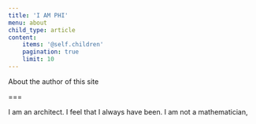 ```yaml
---
title: 'I AM PHI'
menu: about
child_type: article
content:
    items: '@self.children'
    pagination: true
    limit: 10
---
```


About the author of this site

===

I am an architect. I feel that I always have been.
I am not a mathematician,

